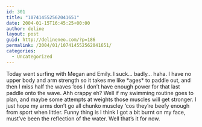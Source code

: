 ```yaml
---
id: 301
title: "107414552562041651"
date: 2004-01-15T16:45:25+00:00
author: deline
layout: post
guid: http://delineneo.com/?p=186
permalink: /2004/01/107414552562041651/
categories:
  - Uncategorized
---
```

Today went surfing with Megan and Emily. I suck&#8230; badly&#8230; haha. I have no upper body and arm strength so it takes me like \*ages\* to paddle out, and then I miss half the waves &#8216;cos I don&#8217;t have enough power for that last paddle onto the wave. Ahh crappy eh? Well if my swimming routine goes to plan, and maybe some attempts at weights those muscles will get stronger. I just hope my arms don&#8217;t go all chunko muscley &#8216;cos they&#8217;re beefy enough from sport when littler. Funny thing is I think I got a bit burnt on my face, must&#8217;ve been the reflection of the water. Well that&#8217;s it for now.
